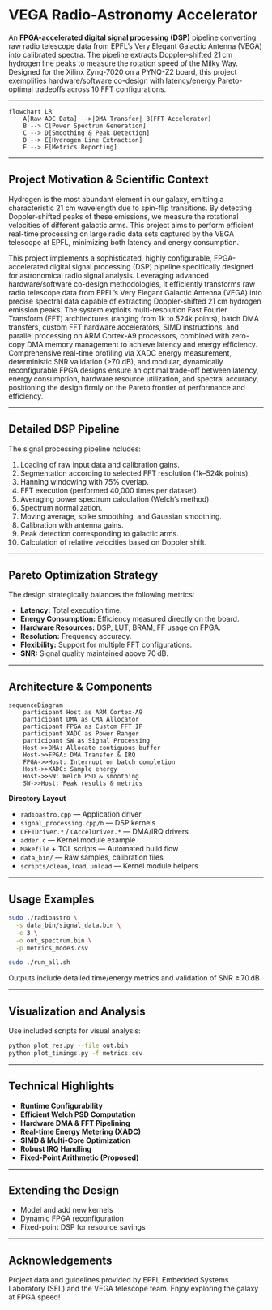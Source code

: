# VEGA Radio-Astronomy Accelerator

An **FPGA-accelerated digital signal processing (DSP)** pipeline converting raw radio telescope data from EPFL’s Very Elegant Galactic Antenna (VEGA) into calibrated spectra. The pipeline extracts Doppler-shifted 21 cm hydrogen line peaks to measure the rotation speed of the Milky Way. Designed for the Xilinx Zynq-7020 on a PYNQ-Z2 board, this project exemplifies hardware/software co-design with latency/energy Pareto-optimal tradeoffs across 10 FFT configurations.

---

```mermaid
flowchart LR
    A[Raw ADC Data] -->|DMA Transfer| B(FFT Accelerator)
    B --> C[Power Spectrum Generation]
    C --> D[Smoothing & Peak Detection]
    D --> E[Hydrogen Line Extraction]
    E --> F[Metrics Reporting]
```
---
## Project Motivation & Scientific Context

Hydrogen is the most abundant element in our galaxy, emitting a characteristic 21 cm wavelength due to spin-flip transitions. By detecting Doppler-shifted peaks of these emissions, we measure the rotational velocities of different galactic arms. This project aims to perform efficient real-time processing on large radio data sets captured by the VEGA telescope at EPFL, minimizing both latency and energy consumption.

This project implements a sophisticated, highly configurable, FPGA-accelerated digital signal processing (DSP) pipeline specifically designed for astronomical radio signal analysis. Leveraging advanced hardware/software co-design methodologies, it efficiently transforms raw radio telescope data from EPFL’s Very Elegant Galactic Antenna (VEGA) into precise spectral data capable of extracting Doppler-shifted 21 cm hydrogen emission peaks. The system exploits multi-resolution Fast Fourier Transform (FFT) architectures (ranging from 1k to 524k points), batch DMA transfers, custom FFT hardware accelerators, SIMD instructions, and parallel processing on ARM Cortex-A9 processors, combined with zero-copy DMA memory management to achieve latency and energy efficiency. Comprehensive real-time profiling via XADC energy measurement, deterministic SNR validation (>70 dB), and modular, dynamically reconfigurable FPGA designs ensure an optimal trade-off between latency, energy consumption, hardware resource utilization, and spectral accuracy, positioning the design firmly on the Pareto frontier of performance and efficiency.

---

## Detailed DSP Pipeline

The signal processing pipeline ncludes:

1. Loading of raw input data and calibration gains.
2. Segmentation according to selected FFT resolution (1k–524k points).
3. Hanning windowing with 75% overlap.
4. FFT execution (performed 40,000 times per dataset).
5. Averaging power spectrum calculation (Welch’s method).
6. Spectrum normalization.
7. Moving average, spike smoothing, and Gaussian smoothing.
8. Calibration with antenna gains.
9. Peak detection corresponding to galactic arms.
10. Calculation of relative velocities based on Doppler shift.

---

## Pareto Optimization Strategy

The design strategically balances the following metrics:

* **Latency:** Total execution time.
* **Energy Consumption:** Efficiency measured directly on the board.
* **Hardware Resources:** DSP, LUT, BRAM, FF usage on FPGA.
* **Resolution:** Frequency accuracy.
* **Flexibility:** Support for multiple FFT configurations.
* **SNR:** Signal quality maintained above 70 dB.
---

## Architecture & Components

```mermaid
sequenceDiagram
    participant Host as ARM Cortex-A9
    participant DMA as CMA Allocator
    participant FPGA as Custom FFT IP
    participant XADC as Power Ranger
    participant SW as Signal Processing
    Host->>DMA: Allocate contiguous buffer
    Host->>FPGA: DMA Transfer & IRQ
    FPGA->>Host: Interrupt on batch completion
    Host->>XADC: Sample energy
    Host->>SW: Welch PSD & smoothing
    SW->>Host: Peak results & metrics
```

**Directory Layout**

* `radioastro.cpp` — Application driver
* `signal_processing.cpp/h` — DSP kernels
* `CFFTDriver.*` / `CAccelDriver.*` — DMA/IRQ drivers
* `adder.c` — Kernel module example
* `Makefile` + TCL scripts — Automated build flow
* `data_bin/` — Raw samples, calibration files
* `scripts/clean`, `load`, `unload` — Kernel module helpers

---

## Usage Examples

```bash
sudo ./radioastro \
  -s data_bin/signal_data.bin \
  -c 3 \
  -o out_spectrum.bin \
  -p metrics_mode3.csv

sudo ./run_all.sh
```

Outputs include detailed time/energy metrics and validation of SNR ≥ 70 dB.

---

## Visualization and Analysis

Use included scripts for visual analysis:

```bash
python plot_res.py --file out.bin
python plot_timings.py -f metrics.csv
```

---

## Technical Highlights

* **Runtime Configurability**
* **Efficient Welch PSD Computation**
* **Hardware DMA & FFT Pipelining**
* **Real-time Energy Metering (XADC)**
* **SIMD & Multi-Core Optimization**
* **Robust IRQ Handling**
* **Fixed-Point Arithmetic (Proposed)**

---

## Extending the Design

* Model and add new kernels
* Dynamic FPGA reconfiguration
* Fixed-point DSP for resource savings

---

## Acknowledgements

Project data and guidelines provided by EPFL Embedded Systems Laboratory (SEL) and the VEGA telescope team. Enjoy exploring the galaxy at FPGA speed!
